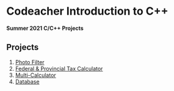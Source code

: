 # Codeacher Introduction to C++
**Summer 2021 C/C++ Projects**

## Projects
1. [Photo Filter](https://github.com/iyers16/Codeacher/tree/main/Filter)
2. [Federal & Provincial Tax Calculator](https://github.com/iyers16/Codeacher/tree/main/TaxCalculator)
3. [Multi-Calculator]()
4. [Database](https://github.com/iyers16/Codeacher/tree/main/StudentDB)
